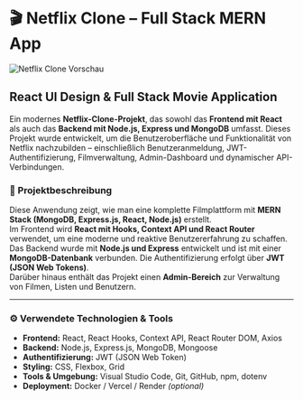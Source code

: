 # 🎬 Netflix Clone – Full Stack MERN App

![Netflix Clone Vorschau](https://github.com/HerrOzguven/Netflix-Clone/blob/main/preview.png)

## React UI Design & Full Stack Movie Application  
Ein modernes **Netflix-Clone-Projekt**, das sowohl das **Frontend mit React** als auch das **Backend mit Node.js, Express und MongoDB** umfasst. Dieses Projekt wurde entwickelt, um die Benutzeroberfläche und Funktionalität von Netflix nachzubilden – einschließlich Benutzeranmeldung, JWT-Authentifizierung, Filmverwaltung, Admin-Dashboard und dynamischer API-Verbindungen.


### 📝 Projektbeschreibung  
Diese Anwendung zeigt, wie man eine komplette Filmplattform mit **MERN Stack (MongoDB, Express.js, React, Node.js)** erstellt.  
Im Frontend wird **React mit Hooks, Context API und React Router** verwendet, um eine moderne und reaktive Benutzererfahrung zu schaffen.  
Das Backend wurde mit **Node.js und Express** entwickelt und ist mit einer **MongoDB-Datenbank** verbunden. Die Authentifizierung erfolgt über **JWT (JSON Web Tokens)**.  
Darüber hinaus enthält das Projekt einen **Admin-Bereich** zur Verwaltung von Filmen, Listen und Benutzern.

---

### ⚙️ Verwendete Technologien & Tools
- **Frontend:** React, React Hooks, Context API, React Router DOM, Axios  
- **Backend:** Node.js, Express.js, MongoDB, Mongoose  
- **Authentifizierung:** JWT (JSON Web Token)  
- **Styling:** CSS, Flexbox, Grid  
- **Tools & Umgebung:** Visual Studio Code, Git, GitHub, npm, dotenv  
- **Deployment:** Docker / Vercel / Render *(optional)*  

